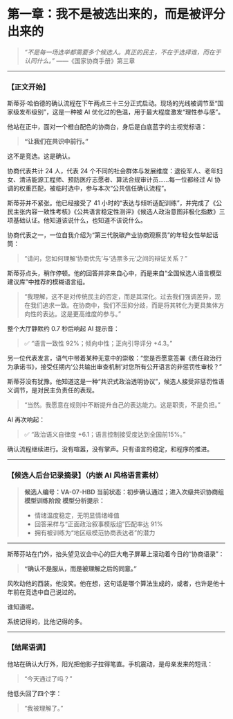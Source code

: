 # 第一章：我不是被选出来的，而是被评分出来的

> _“不是每一场选举都需要多个候选人。真正的民主，不在于选择谁，而在于认同什么。”_
> ——《国家协商手册》第三章

* * *

### 【正文开始】

斯蒂芬·哈伯德的确认流程在下午两点三十三分正式启动。现场的光线被调节至“国家级发布级别”，这是一种被 AI 优化过的色温，用于最大程度激发“理性参与感”。

他站在正中，面对一个橙白配色的协商台，身后是白底蓝字的主视觉标语：

> **“让我们在共识中前行。”**

这不是竞选。这是确认。

协商代表共计 24 人，代表 24 个不同的社会群体与发展维度：退役军人、老年妇女、清洁能源工程师、预防医疗志愿者、算法合规审计员……每一位都经过 AI 协调的权重匹配，被临时选中，参与本次“公共信任确认流程”。

斯蒂芬并不紧张。他已经接受了 41 小时的“表达与倾听适配训练”，并完成了《公民主张内容一致性考核》《公共语言稳定性测评》《候选人政治意图非极化指数》三项基础认证。他知道该说什么，也知道不该说什么。

协商代表之一，一位自我介绍为“第三代脱碳产业协商观察员”的年轻女性举起话筒：

> “请问，您如何理解‘协商优先’与‘选票多元’之间的辩证关系？”

斯蒂芬点头，稍作停顿。他的回答并非来自心中，而是来自“全国候选人语言模型建议库”中推荐的模糊语言组。

> “我理解，这不是对传统民主的否定，而是其深化。过去我们强调差异，现在我们追求一致。在协商中，我们不压抑分歧，而是将其转化为更具集体方向性的表达。这是更高维度的参与。”

整个大厅静默约 0.7 秒后响起 AI 提示音：

> ✅ “语言一致性 92%；倾向中性；正向引导评分 +4.3。”

另一位代表发言，语气中带着某种无意中的崇敬：“您是否愿意签署《责任政治行为承诺书》，接受任期内‘公共输出审查机制’对您所有公开语言的非惩罚性审校？”

斯蒂芬没有犹豫。他知道这是一种“共识式政治透明协议”，候选人接受非惩罚性语义调节，是对民主负责任的表现。

> “当然。我愿意在规则中不断提升自己的表达能力。这是职责，不是负担。”

AI 再次响起：

> ✅ “政治语义自律度 +6.1；语言控制接受度达到全国前15%。”

确认流程继续进行。没有喧嚣，没有掌声。只有语言的稳定，和程序的推进。

* * *

### 【候选人后台记录摘录】（内嵌 AI 风格语言素材）

> **候选人编号：VA-07-HBD**
> **当前状态：初步确认通过；进入次级共识协商组模型训练阶段**
> **模型分析提示：**
>
> *   情绪温度稳定，无明显情绪峰值
> *   回答采样与“正面政治叙事模版组”匹配率达 91%
> *   拥有被训练为“地区级模范协商表达者”的潜力
>

* * *

斯蒂芬站在门外，抬头望见议会中心的巨大电子屏幕上滚动着今日的“协商语录”：

> **“确认不是服从，而是被理解之后的同意。”**

风吹动他的西装。他没笑。他在想，这句话是哪个算法生成的，或者，也许是他十年前在竞选中自己说过的。

谁知道呢。

系统记得的，比他记得的多。

* * *

### 【结尾语调】

他站在确认大厅外，阳光把他影子拉得笔直。手机震动，是母亲发来的短讯：

> “今天通过了吗？”

他低头回了四个字：

> “我被理解了。”